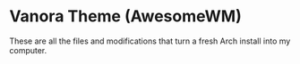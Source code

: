# Vanora Theme (AwesomeWM)

These are all the files and modifications that turn a fresh Arch install into my computer.
